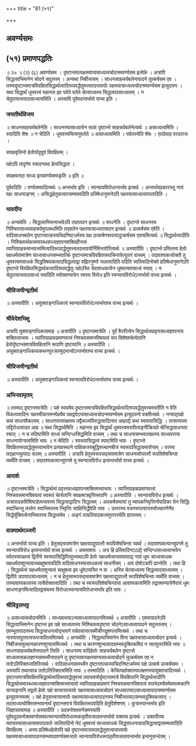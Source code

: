 +++
title = "81 (५१)"

+++


## अवर्ण्यसमः

## (५१) **प्रमाणपद्धतिः**

॥ २० ॥ (२) (६) अवर्ण्यसमः । दृष्टान्तवत्पक्षस्याप्यसाध्यत्वचोदनमवर्ण्यसम इत्येके । अत्रापि सिद्धत्वाभिमानेन चोदने सदुत्तरम् । अन्यथा निर्बीजत्वम् । साधनसाहचर्यबलेनापादने तूत्कर्षसम एव । तस्माद्दृष्टान्तमात्रविवक्षितसिद्धार्थत्वादिरूपवद्धेतुमत्त्वतदभावयोः पक्षस्यासाध्यत्वचोदनमवर्ण्यसम इत्युदयनः । यथा सिद्धार्थं धूमवत्त्वं महानस इव पर्वते वर्तते चेत्साध्यस्य सिद्धत्वादसाध्यत्वम् । न चेदुपायाभावादसाध्यत्वमिति । अस्यापि पूर्ववदन्तर्भावो वाच्य इति ।

### **जयतीर्थविजय**

॥ साधनसाहचर्यबलेनेति । साधनस्यासाध्यत्वेन साकं दृष्टान्ते साहचर्यबलेनेत्यर्थः ॥ असाध्यत्वमिति । स्यादिति शेषः ॥ न चेदिति । धूमवत्त्वमित्यनुवर्तते ॥ असाध्यत्वमिति । पर्वतस्येति शेषः । एतदेवाह वरदराजः ।

सपक्षवृत्तिनो हेतोर्यादृग्रूपं विवक्षितम् ।

पक्षेऽपि तादृगेव स्यादन्यथा हेत्वसिद्धता ।

सपक्षवत्तदा साध्य इत्यवर्ण्यसमाकृति ॥ इति ॥

पूर्ववदिति । वर्ण्यसमवदित्यर्थः ॥ अन्तर्भाव इति । स्वन्यायविरोधान्तर्भाव इत्यर्थः । अन्तर्भावप्रकारस्तु नायं पक्षः साधनाङ्गम् । असिद्धहेतुकत्वात्सम्मतवदिति प्रतिषेधानुमानेऽपि पक्षस्यासाध्यत्वापातादिति ।

### **भावदीपः**

॥ अन्यथेति । सिद्धत्वाभिमानाभावेऽपि तदापादन इत्यर्थः ॥ साधनेति । दृष्टान्ते साधनस्य निश्चितसाध्यसाहचर्यमुपलब्धमिति तद्बलेन पक्षस्यासाध्यतापादन इत्यर्थः ॥ उत्कर्षसम एवेति । वादिसाधनबलेन दृष्टान्तात्कस्यचिदनिष्टधर्मस्य पक्ष उत्कर्षणरूपत्वादुत्कर्षसम एवायमित्यर्थः ॥ सिद्धार्थत्वादीति । निश्चितार्थकत्वमारब्धसाध्यज्ञापनशक्तिहीनत्वं व्याप्तिग्राहकमानवत्त्वमित्यादिरूपवद्धेतुमत्त्वतदभावयोर्निमित्तयोरित्यर्थः ॥ अस्यापीति । दृष्टान्ते प्रमितस्य हेतोः पक्षधर्मतामात्रेण साध्यसाधनसम्भवात्किं दृष्टान्तमात्रविवक्षितरूपचिन्तयेत्युत्तरं वाच्यम् । तदावश्यकत्वोक्तौ तु धूमवत्त्वमसाधकं सिद्धविषयकत्वादसिद्धत्वाद्वा वह्निरनुष्णो जलत्वादिति वदिति जातिवादिनोक्ते प्रतिषेधानुमानेऽपि दृष्टान्ते विवक्षितसिद्धार्थकत्वादिरूपवद्धेतुः पक्षेऽस्ति चेदसाधकत्वेन धूमवत्त्वमसाध्यं स्यात् । न चेदुपायाभावादसाध्यं स्यादिति स्वोक्तन्यायेन स्वस्य विरोध इति स्वन्यायविरोधेऽन्तर्भावो वाच्य इत्यर्थः ।

### **श्रीविजयीन्द्रतीर्थ**

॥ अस्यापीति । अयुक्ताङ्गाधिकत्वं स्वन्यायविरोधेऽन्तर्भावश्च वाच्य इत्यर्थः ।

### **श्रीवेदेशभिक्षु**

अत्रापि युक्ताङ्गाधिकत्वमाह ॥ अत्रापीति ॥ दृष्टान्तमात्रेति । पूर्वं वैपरीत्येन सिद्धार्थत्वप्रवृत्तसाध्यज्ञापनाय शक्तित्वाभावः । व्याप्तिग्राहकप्रमाणवत्त्वं निश्चयसमानविषयत्वं रूप विशेषश्चेत्येतानि हेतोर्दृष्टान्तमात्रविवक्षितानि रूपाणि द्रष्टव्यानि ॥ अस्यापीति । अयुक्ताङ्गाधिकत्वकथनपुरःसरमुद्भाव्योऽन्तर्भावश्च वाच्य इत्यर्थः ।

### **श्रीविजयीन्द्रतीर्थ**

॥ अस्यापीति । अयुक्ताङ्गाधिकत्वं स्वन्यायविरोधेऽन्तर्भावश्च वाच्य इत्यर्थः ।

### **अभिनवामृतम्**

॥ तस्माद् दृष्टान्तमात्रेति । पक्षे स्वयमेव दृष्टान्तमात्रविवक्षितसिद्धार्थत्वादिरूपवद्धेतुमत्त्वमस्तीति न वेति विकल्पवादिनः पक्षस्वीकारमनपेक्ष्यैव पक्षद्वयेऽप्यसाध्यत्वचोदनमवर्ण्यसम इत्युदयनो वक्तीत्यर्थः । नन्वाद्यपक्षे कथं साधनवैकल्यम् । साधनसत्त्वपक्षस्य तद्वैकल्यविरुद्धत्वादित्यत आहाद्ये कथं स्वरूपासिद्धिः । तत्सत्त्वस्य तद्विरोधत्वादत आह ॥ यथा सिद्धार्थमिति । महानस इव सिद्धार्थं धूमवत्त्वमस्तीत्यङ्गीक्रियते चेत्सिद्धसाधनता स्यात् । न च तदिष्टमिति साध्यं सन्दिग्धासिद्धमिति वाच्यम् । तथा च साधनासम्भवात्पक्षस्य साध्यवत्तया साधनायोग्यत्वमिति भावः ॥ न चेदिति । स्वरूपासिद्धत्वं स्पष्टमिति भावः । दृष्टान्ते विवक्षितरूपवद्धेतुमत्त्वाभावेन प्रत्यवस्थाने पाक्षिकजयबुद्धिरुत्थानबीजं स्वरूपासिद्धत्वमारोप्यम् । परस्य तद्भ्रान्त्युत्पादः फलम् ॥ अस्यापीति । अत्रापि हेतुस्वरूपसद्भावमात्रेण साधनत्वोपपत्तौ रूपविशेषचिन्ता व्यर्थेति वाच्यम् । तदावश्यकत्वाभ्युपगमे तु स्वन्यायविरोध इत्यन्तर्भावो वाच्य इत्यर्थः ।

### **आदर्शः**

॥ दृष्टान्तमात्रेति । सिद्धार्थत्वं प्रवृत्तसाध्यज्ञापनशक्तिमत्त्वाभावः । व्याप्तिग्राहकप्रमाणवत्त्वं निश्चयसमानविषयत्वं स्वरूपं चेत्येतानि सपक्षमात्रवृत्तिरूपाणि ॥ अस्यापीति । स्वन्यायविरोध इत्यर्थः । अत्रापादकविशिष्टहेत्वभावस्य सिद्धत्वाद्वादिनः सिद्धत्वम् । अपकर्षसमायां तु व्यापकनिवृत्तिर्नापादिका येन सिद्धिः स्यात्किन्तु तत्त्वेन स्वाभिमतस्य निवृत्तिः साक्षिसिद्धैवेति भावः । उत्तरस्य वचनरूपत्वात्तस्योच्चारणेनैव सिद्धेर्युक्तित्वेनाभिमतस्य सिद्धत्वमेव । अङ्गं तत्प्रतिपादकत्वमुत्तरस्येति ज्ञातव्यम् ।

### **वाक्यार्थमञ्जरी**

॥ अन्तर्भावो वाच्य इति । हेतुसद्भावमात्रेण पक्षत्वाद्युपपत्तौ रूपविशेषचिन्ता व्यर्था । तदावश्यकत्वाभ्युपगमे तु स्वन्यायविरोध इत्यन्तर्भावो वाच्य इत्यर्थः । अयमाशयः । अत्र हि प्रतिवादिनाऽऽद्ये सन्दिग्धसाध्यत्वाभावेन पर्वतस्यापक्षत्वं द्वितीये स्वरूपासिद्धिरित्युभयथाऽपि हेतोः पक्षधर्मत्वाभावमापाद्य नायं धूमः साध्यसाधकः पक्षधर्मताशून्यत्वाच्चाक्षुषत्ववदिति वादिसाधनस्यासाधकत्वं साधनीयम् । अयं दोषोऽत्रापि प्राप्नोति । तथा हि । सिद्धार्थत्वं पक्षधर्मताशून्यत्वं चाक्षुषत्व इव धूमेऽप्यस्ति न वा । अस्ति चेत्साध्यस्य सिद्धत्वादसाध्यत्वम् । द्वितीये उपायादसाध्यत्वम् । न च हेतुस्वरूपसद्भावमात्रेण पक्षत्वाद्युपपत्तौ रूपविशेषचिन्ता व्यर्थेति वाच्यम् । तस्यावश्यकत्वस्य त्वयैवोक्तत्वादिति । तथा च स्वरूपविशेषचिन्ताया आवश्यकत्वमिति तद्वाक्यन्यायेनैवायं धूमः साधनाङ्गमित्यादितद्वाक्यस्य विरोधात्स्वन्यायविरोधान्तर्भाव इति भावः ।

### **श्रीविट्टलभट्ट**

॥ असाध्यत्वचोदनमिति । साध्यवत्तयाऽन्यसाध्यत्वापादनमित्यर्थः ॥ अत्रापीति । एवमापादनेऽपि सिद्धत्वाभिमानेन दृष्टान्त इव पक्षे साध्यत्वस्य निश्चितत्वदृष्ट्या चोदनेऽसाध्यत्वापादने सदुत्तरत्वम् । एवम्भूतापादनस्य सिद्धसाधनत्वोद्भावने पर्यवसानात्समीचीनदूषणत्वमित्यर्थः । तथा च नास्यासदुत्तरत्वरूपजातित्वमित्यर्थः ॥ अन्यथेति । सिद्धत्वाभिमानेन विना पक्षस्यासाध्यत्वचोदन इत्यर्थः । निर्बीजत्वमुत्थानकारणशून्यत्वमित्यर्थः । तथा च कारणशून्यत्वादसम्भवदुक्तिकमिदं न जात्युत्तरमिति भावः ॥ साधनसाहचर्यबलेनापादने त्विति । साधनस्य वादिहेतोः साहचर्यबलेन दृष्टान्ते साध्यत्वसकलज्ञानसामर्थ्येनापादने तु दृष्टान्तवत्पक्षस्याप्यसाध्यत्वचोदने तूत्कर्षसम एव न ततोऽतिरिक्तजातिरित्यर्थः । वादिसाधनसामर्थ्येन दृष्टान्तात्कस्यचिदनिष्टधर्मस्य पक्षे उत्कर्ष उत्कर्षसमः । अस्यापि तथात्वान्न ततोऽतिरिक्तत्वमिति भावः ॥ तस्मादिति । केचित्पक्षोक्तस्यालक्षणस्यायुक्तत्वादित्यर्थः । दृष्टान्तमात्रविवक्षितसिद्धार्थत्वादिरूपवद्धेतुमत्त्व तदभावयोर्दृष्टान्तमात्रे विवक्षितानि सिद्धार्थत्वादीनि सिद्धार्थत्वमारब्धसाध्यज्ञापनशक्तिमत्त्वाभावो व्याप्तिग्राहकप्रमाणं निश्चयसमानविषयत्वं रूपभेदश्चैवमेवमात्मकानि यान्यङ्गानि तद्वतो हेतोः पक्षे सत्त्वासत्त्वयोः पक्षस्यासाध्यत्वचोदनं साध्यवत्तयाऽसाध्यत्वापादनमवर्ण्यसम इत्युदयनमतम् । पक्षे हेतुसत्त्वासत्त्वयोः पक्षस्यासाध्यत्वापादनस्य निर्बीजतयाऽसम्भवदुक्तिकत्वात् । तदसाध्यत्वोक्तिसम्भावनार्थं दृष्टान्तमात्रं विवक्षितरूपवदिति हेतुविशेषणम् । कुत्रास्यान्तर्भाव इति जिज्ञासायामाह ॥ अस्यापीति । उदयनोक्तवर्णसमस्यापि पूर्ववदुदयनोक्तवर्ण्यसमवत्स्वन्यायविरोधात्मकतृतीयजातावन्तर्भावो वक्तव्य इत्यर्थः । उक्तरीत्या व्याप्यस्यासाध्यत्वमापादयतो जातिवादिनो नेदं धूमवत्त्वं साध्यसाधकं सिद्धसाधनत्वादसिद्धत्वाद्वासम्मतवदिति विवक्षितम् । अस्य प्रतिषेधहेतोरपि पक्षे दृष्टान्तमात्ररूपवद्धेतुसत्त्वासत्त्वयोः पक्षस्यासाध्यत्वापादनसम्भवादवर्ण्यसमजातेः स्वन्यायविरोधरूपतृतीयजातावन्तर्भाव इत्यनुसन्धेयम् ।


